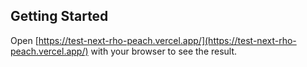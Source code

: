 ## Getting Started

Open [https://test-next-rho-peach.vercel.app/](https://test-next-rho-peach.vercel.app/) with your browser to see the result.

